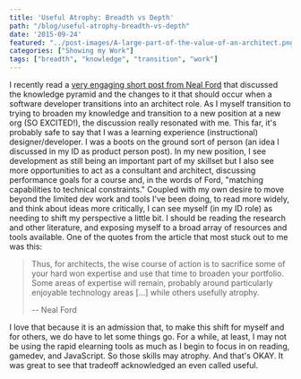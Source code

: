 ```yaml
---
title: 'Useful Atrophy: Breadth vs Depth'
path: "/blog/useful-atrophy-breadth-vs-depth"
date: '2015-09-24'
featured: "../post-images/A-large-part-of-the-value-of-an-architect.png"
categories: ["Showing my Work"]
tags: ["breadth", "knowledge", "transition", "work"]
---
```


I recently read a [very engaging short post from Neal Ford](http://nealford.com/memeagora/2015/09/08/knowledge-breadth-versus-depth.html) that discussed the knowledge pyramid and the changes to it that should occur when a software developer transitions into an architect role. As I myself transition to trying to broaden my knowledge and transition to a new position at a new org (SO EXCITED!), the discussion really resonated with me. This far, it's probably safe to say that I was a learning experience (instructional) designer/developer. I was a boots on the ground sort of person (an idea I discussed in my ID as product person post). In my new position, I see development as still being an important part of my skillset but I also see more opportunities to act as a consultant and architect, discussing performance goals for a course and, in the words of Ford, "matching capabilities to technical constraints." Coupled with my own desire to move beyond the limited dev work and tools I've been doing, to read more widely, and think about ideas more critically, I can see myself (in my ID role) as needing to shift my perspective a little bit. I should be reading the research and other literature, and exposing myself to a broad array of resources and tools available. One of the quotes from the article that most stuck out to me was this:

> Thus, for architects, the wise course of action is to sacrifice some of your hard won expertise and use that time to broaden your portfolio. Some areas of expertise will remain, probably around particularly enjoyable technology areas [...] while others usefully atrophy.
>
> -- Neal Ford

I love that because it is an admission that, to make this shift for myself and for others, we do have to let some things go. For a while, at least, I may not be using the rapid elearning tools as much as I begin to focus in on reading, gamedev, and JavaScript. So those skills may atrophy. And that's OKAY. It was great to see that tradeoff acknowledged an even called useful.
